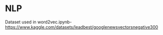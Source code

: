 # NLP

Dataset used in word2vec.ipynb-https://www.kaggle.com/datasets/leadbest/googlenewsvectorsnegative300

